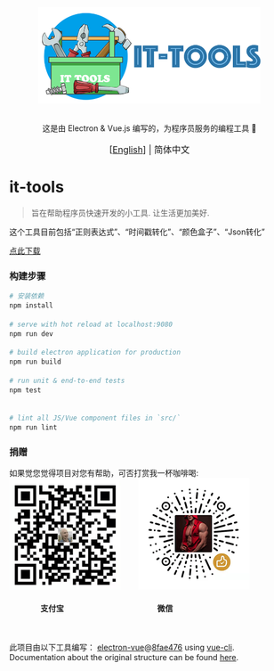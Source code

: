 <div align="center">
<br>
<img width="400" src="/src/renderer/assets/logo.png" alt="electron-vue">
<br>
<br>
</div>

<p align="center" color="#6a737d">
这是由 Electron & Vue.js 编写的，为程序员服务的编程工具 🚀
</p>

<p align="center" style="font-size:16px;">
[<a href="https://github.com/TsaiKoga/it-tools/blob/master/README.md" />English</a>] | 简体中文
</p>


# it-tools

> 旨在帮助程序员快速开发的小工具.
> 让生活更加美好.

这个工具目前包括“正则表达式”、“时间戳转化”、“颜色盒子”、“Json转化”

[点此下载](https://github.com/TsaiKoga/it-tools/releases)

### 构建步骤

``` bash
# 安装依赖
npm install

# serve with hot reload at localhost:9080
npm run dev

# build electron application for production
npm run build

# run unit & end-to-end tests
npm test


# lint all JS/Vue component files in `src/`
npm run lint

```


### 捐赠



如果觉您觉得项目对您有帮助，可否打赏我一杯咖啡喝:
<br>
<img width="200" height="200" src="/src/renderer/assets/alipay.gif" alt="electron-vue">&emsp;&emsp;
<img width="200" height="200" src="/src/renderer/assets/wechatpay.gif" alt="electron-vue">

#### &emsp;&emsp;&emsp;&emsp;支付宝&emsp;&emsp;&emsp;&emsp;&emsp;&emsp;&emsp;&emsp;&emsp;&emsp;&emsp;&emsp;微信
<br>

此项目由以下工具编写：
 [electron-vue](https://github.com/SimulatedGREG/electron-vue)@[8fae476](https://github.com/SimulatedGREG/electron-vue/tree/8fae4763e9d225d3691b627e83b9e09b56f6c935) using [vue-cli](https://github.com/vuejs/vue-cli). Documentation about the original structure can be found [here](https://simulatedgreg.gitbooks.io/electron-vue/content/index.html).
